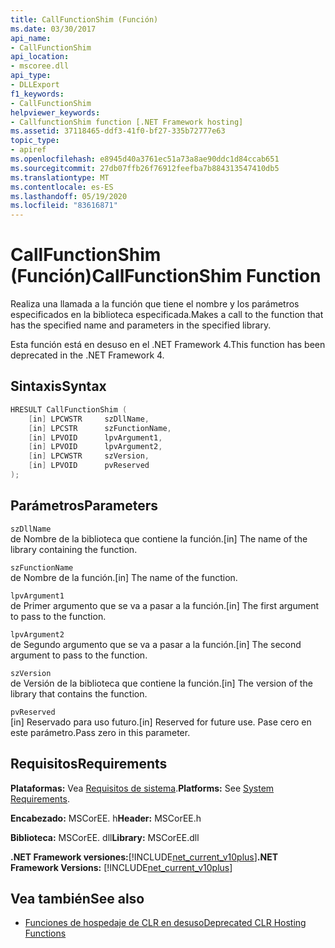 ```yaml
---
title: CallFunctionShim (Función)
ms.date: 03/30/2017
api_name:
- CallFunctionShim
api_location:
- mscoree.dll
api_type:
- DLLExport
f1_keywords:
- CallFunctionShim
helpviewer_keywords:
- CallfunctionShim function [.NET Framework hosting]
ms.assetid: 37118465-ddf3-41f0-bf27-335b72777e63
topic_type:
- apiref
ms.openlocfilehash: e8945d40a3761ec51a73a8ae90ddc1d84ccab651
ms.sourcegitcommit: 27db07ffb26f76912feefba7b884313547410db5
ms.translationtype: MT
ms.contentlocale: es-ES
ms.lasthandoff: 05/19/2020
ms.locfileid: "83616871"
---
```

# <a name="callfunctionshim-function"></a><span data-ttu-id="9566c-102">CallFunctionShim (Función)</span><span class="sxs-lookup"><span data-stu-id="9566c-102">CallFunctionShim Function</span></span>
<span data-ttu-id="9566c-103">Realiza una llamada a la función que tiene el nombre y los parámetros especificados en la biblioteca especificada.</span><span class="sxs-lookup"><span data-stu-id="9566c-103">Makes a call to the function that has the specified name and parameters in the specified library.</span></span>  
  
 <span data-ttu-id="9566c-104">Esta función está en desuso en el .NET Framework 4.</span><span class="sxs-lookup"><span data-stu-id="9566c-104">This function has been deprecated in the .NET Framework 4.</span></span>  
  
## <a name="syntax"></a><span data-ttu-id="9566c-105">Sintaxis</span><span class="sxs-lookup"><span data-stu-id="9566c-105">Syntax</span></span>  
  
```cpp  
HRESULT CallFunctionShim (  
    [in] LPCWSTR     szDllName,  
    [in] LPCSTR      szFunctionName,  
    [in] LPVOID      lpvArgument1,  
    [in] LPVOID      lpvArgument2,  
    [in] LPCWSTR     szVersion,  
    [in] LPVOID      pvReserved  
);  
```  
  
## <a name="parameters"></a><span data-ttu-id="9566c-106">Parámetros</span><span class="sxs-lookup"><span data-stu-id="9566c-106">Parameters</span></span>  
 `szDllName`  
 <span data-ttu-id="9566c-107">de Nombre de la biblioteca que contiene la función.</span><span class="sxs-lookup"><span data-stu-id="9566c-107">[in] The name of the library containing the function.</span></span>  
  
 `szFunctionName`  
 <span data-ttu-id="9566c-108">de Nombre de la función.</span><span class="sxs-lookup"><span data-stu-id="9566c-108">[in] The name of the function.</span></span>  
  
 `lpvArgument1`  
 <span data-ttu-id="9566c-109">de Primer argumento que se va a pasar a la función.</span><span class="sxs-lookup"><span data-stu-id="9566c-109">[in] The first argument to pass to the function.</span></span>  
  
 `lpvArgument2`  
 <span data-ttu-id="9566c-110">de Segundo argumento que se va a pasar a la función.</span><span class="sxs-lookup"><span data-stu-id="9566c-110">[in] The second argument to pass to the function.</span></span>  
  
 `szVersion`  
 <span data-ttu-id="9566c-111">de Versión de la biblioteca que contiene la función.</span><span class="sxs-lookup"><span data-stu-id="9566c-111">[in] The version of the library that contains the function.</span></span>  
  
 `pvReserved`  
 <span data-ttu-id="9566c-112">[in] Reservado para uso futuro.</span><span class="sxs-lookup"><span data-stu-id="9566c-112">[in] Reserved for future use.</span></span> <span data-ttu-id="9566c-113">Pase cero en este parámetro.</span><span class="sxs-lookup"><span data-stu-id="9566c-113">Pass zero in this parameter.</span></span>  
  
## <a name="requirements"></a><span data-ttu-id="9566c-114">Requisitos</span><span class="sxs-lookup"><span data-stu-id="9566c-114">Requirements</span></span>  
 <span data-ttu-id="9566c-115">**Plataformas:** Vea [Requisitos de sistema](../../get-started/system-requirements.md).</span><span class="sxs-lookup"><span data-stu-id="9566c-115">**Platforms:** See [System Requirements](../../get-started/system-requirements.md).</span></span>  
  
 <span data-ttu-id="9566c-116">**Encabezado:** MSCorEE. h</span><span class="sxs-lookup"><span data-stu-id="9566c-116">**Header:** MSCorEE.h</span></span>  
  
 <span data-ttu-id="9566c-117">**Biblioteca:** MSCorEE. dll</span><span class="sxs-lookup"><span data-stu-id="9566c-117">**Library:** MSCorEE.dll</span></span>  
  
 <span data-ttu-id="9566c-118">**.NET Framework versiones:**[!INCLUDE[net_current_v10plus](../../../../includes/net-current-v10plus-md.md)]</span><span class="sxs-lookup"><span data-stu-id="9566c-118">**.NET Framework Versions:** [!INCLUDE[net_current_v10plus](../../../../includes/net-current-v10plus-md.md)]</span></span>  
  
## <a name="see-also"></a><span data-ttu-id="9566c-119">Vea también</span><span class="sxs-lookup"><span data-stu-id="9566c-119">See also</span></span>

- [<span data-ttu-id="9566c-120">Funciones de hospedaje de CLR en desuso</span><span class="sxs-lookup"><span data-stu-id="9566c-120">Deprecated CLR Hosting Functions</span></span>](deprecated-clr-hosting-functions.md)
